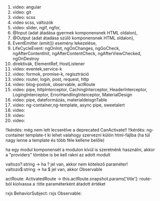1. video: angular
2. video: git
3. video: scss
4. video scss, változók
5. video: slider, ngif, ngfor,
1. @Input (adat átadása gyermek komponensnek HTML oldalon),
2. @Output (adat átadása szülő komponensnek HTML oldalon),
3. EventEmitter (emit()) esemény lekezelése,
4. LifeCycleEvent: ngOnInit, ngOnChanges, ngGoCheck, ngAfterContentInit, ngAfterContentCheck, ngAfterViewChecked,
   ngOnDestroy
5. direktívák, ElementRef, HostListener
6. video: eventek,service-k
7. video: formok, promise-k, regisztráció
8. video: router, login, post, request, http
9. video: blog-postok, observable, actRoute
10. video: pipe, httpInterceptor, CachingInterceptor, HeaderInterceptor, LogingInterceptor, ErrorHandlingInterceptor, MaterialDesign
11. video: pipe, dateformázás, materialdeisgnTable
12. video: ng-container,ng-template, async pipe, sweetalert
13. video:
14. video:
15. video:

!!kérdés: még nem lett lecserélve a deprecated CanActivate!!
!!kérdés: ng-container template-t ki lehet valahogy szervezni külön html-fájlba (ha túl nagy lenne a template és több féle kellene belőle)

ha egy modul komponensét a modulon kívül is szeretnénk használni, akkor a "providers" tömbbe is be kell rakni az adott
modult

valtozo?:string -> ha ? jel van, akkor nem kötelező paraméter!
valtozo$:string -> ha $ jel van, akkor Observable

actRoute: ActivatedRoute -> this.actRoute.snapshot.params['title']: route-ból kiolvassa a :title paraméterként átadott értéket 

rxjs BehaviorSubject:
rxjs Observable: 
